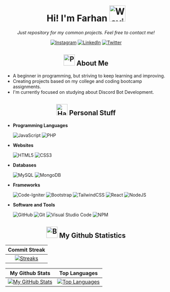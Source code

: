 <div align="center">
  <h1>Hi! I'm Farhan <img src="https://raw.githubusercontent.com/Tarikul-Islam-Anik/Animated-Fluent-Emojis/master/Emojis/Hand%20gestures/Waving%20Hand%20Medium-Light%20Skin%20Tone.png" alt="Waving Hand Medium-Light Skin Tone" width="50" height="50" /></h1>

  <p> <i>Just repository for my common projects. Feel free to contact me!</i> </p>

<a href="https://www.instagram.com/farhan.maul" target="_blank"><img src="https://img.shields.io/badge/Instagram-E4405F?style=for-the-badge&logo=instagram&logoColor=white" alt="Instagram"></a>
<a href="https://www.linkedin.com/in/farhanmaul987" target="_blank"><img src="https://img.shields.io/badge/LinkedIn-0077B5?style=for-the-badge&logo=linkedin&logoColor=white" alt="LinkedIn"></a>
<a href="https://twitter.com/farhanmaul987" target="_blank"><img src="https://img.shields.io/badge/Twitter-1DA1F2?style=for-the-badge&logo=twitter&logoColor=white" alt="Twitter"></a>

</div>

<h2 align="center"><img src="https://raw.githubusercontent.com/Tarikul-Islam-Anik/Animated-Fluent-Emojis/master/Emojis/People/Person%20Raising%20Hand.png" alt="Person Raising Hand" width="35" height="35" /> About Me</h2>

- A beginner in programming, but striving to keep learning and improving.
- Creating projects based on my college and coding bootcamp assignments.
- I'm currently focused on studying about Discord Bot Development.

<h2 align="center"><img src="https://raw.githubusercontent.com/Tarikul-Islam-Anik/Animated-Fluent-Emojis/master/Emojis/Objects/Hammer%20and%20Wrench.png" alt="Hammer and Wrench" width="35" height="35" /> Personal Stuff</h2>

- **Programming Languages**

  ![JavaScript](https://img.shields.io/badge/javascript-%23323330.svg?style=for-the-badge&logo=javascript&logoColor=%23F7DF1E)
  ![PHP](https://img.shields.io/badge/PHP-484C89?style=for-the-badge&logo=php&logoColor=fff)

- **Websites**

  ![HTML5](https://img.shields.io/badge/HTML5-E34F26?style=for-the-badge&logo=html5&logoColor=white)
  ![CSS3](https://img.shields.io/badge/CSS3-1572B6?style=for-the-badge&logo=css3&logoColor=white)

- **Databases**

  ![MySQL](https://img.shields.io/badge/mysql-4479A1.svg?style=for-the-badge&logo=mysql&logoColor=white)
  ![MongoDB](https://img.shields.io/badge/MongoDB-2e2d2b?style=for-the-badge&logo=mongodb&logoColor=green)

- **Frameworks**

  ![Code-Igniter](https://img.shields.io/badge/Codeigniter-EF4223?style=for-the-badge&logo=codeigniter&logoColor=white)
  ![Bootstrap](https://img.shields.io/badge/bootstrap-7952B3.svg?style=for-the-badge&logo=bootstrap&logoColor=white)
  ![TailwindCSS](https://img.shields.io/badge/tailwindcss-06B6D4.svg?style=for-the-badge&logo=tailwindcss&logoColor=white)
  ![React](https://img.shields.io/badge/react-61DAFB.svg?style=for-the-badge&logo=react&logoColor=white)
  ![NodeJS](https://img.shields.io/badge/Node%20js-339933?style=for-the-badge&logo=nodedotjs&logoColor=white)

- **Software and Tools**

  ![GitHub](https://img.shields.io/badge/github-%23121011.svg?style=for-the-badge&logo=github&logoColor=white)
  ![Git](https://img.shields.io/badge/GIT-E44C30?style=for-the-badge&logo=git&logoColor=white)
  ![Visual Studio Code](https://img.shields.io/badge/Visual%20Studio%20Code-0078d7.svg?style=for-the-badge&logo=visual-studio-code&logoColor=white)
  ![NPM](https://img.shields.io/badge/NPM-%23CB3837.svg?style=for-the-badge&logo=npm&logoColor=white)

<h2 align="center"><img src="https://raw.githubusercontent.com/Tarikul-Islam-Anik/Animated-Fluent-Emojis/master/Emojis/Objects/Bar%20Chart.png" alt="Bar Chart" width="35" height="35" /> My Github Statistics</h2>

|        Commit Streak        |
|:--------------------------------:|
|    [![Streaks](https://streak-stats.demolab.com/?user=farhanmaul987&theme=radical)](https://streak-stats.demolab.com/)    |

|    My Github Stats    |    Top Languages    |
| :---------------------: | :-------------------: |
|    [![My GitHub Stats](https://github-readme-stats.vercel.app/api?username=farhanmaul987&hide=stars&show_icons=true&locale=en&hide_rank=true&custom_title=My%20GitHub%20Stats&theme=radical)](https://github-readme-stats.vercel.app)    |    [![Top Languages](https://github-readme-stats.vercel.app/api/top-langs?username=farhanmaul987&layout=compact&theme=radical)](https://github-readme-stats.vercel.app)    |
